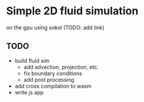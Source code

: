 # Simple 2D fluid simulation
on the gpu using sokol (TODO: add link)

## TODO
- build fluid sim
  - add advection, projection, etc.
  - fix boundary conditions
  - add post processing
- add cross compilation to wasm
- write js app
